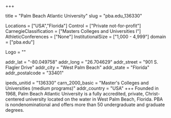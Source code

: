 
+++

title = "Palm Beach Atlantic University"
slug = "pba.edu_136330"

Locations = ["USA","Florida"]
Control = ["Private not-for-profit"]
CarnegieClassification = ["Masters Colleges and Universities I"]
AthleticConferences = ["None"]
InstitutionalSize = ["1,000 - 4,999"]
domain = ["pba.edu"]

Logo = ""

addr_lat = "-80.049758"
addr_long = "26.704629"
addr_street = "901 S. Flagler Drive"
addr_city = "West Palm Beach"
addr_state = "Florida"
addr_postalcode = "33401"

ipeds_unitid = "136330"
carn_2000_basic = "Master's Colleges and Universities (medium programs)"
addr_country = "USA"
+++
    Founded in 1968, Palm Beach Atlantic University is a fully accredited, private, Christ-centered university located on the water in West Palm Beach, Florida. PBA is nondenominational and offers more than 50 undergraduate and graduate degrees.
